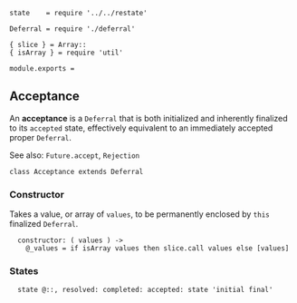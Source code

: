     state    = require '../../restate'

    Deferral = require './deferral'

    { slice } = Array::
    { isArray } = require 'util'

    module.exports =



## Acceptance

An **acceptance** is a `Deferral` that is both initialized and inherently
finalized to its `accepted` state, effectively equivalent to an immediately
accepted proper `Deferral`.

See also: `Future.accept`, `Rejection`

    class Acceptance extends Deferral


### Constructor

Takes a value, or array of `values`, to be permanently enclosed by `this`
finalized `Deferral`.

      constructor: ( values ) ->
        @_values = if isArray values then slice.call values else [values]



### States

      state @::, resolved: completed: accepted: state 'initial final'
